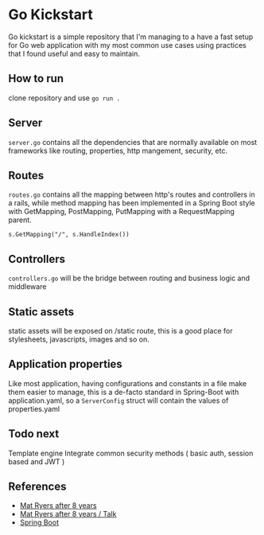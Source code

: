 # Go Kickstart

Go kickstart is a simple repository that I'm managing to a have a fast setup for Go web application
with my most common use cases using practices that I found useful and easy to maintain.

## How to run

clone repository and use ```go run .```

## Server

`server.go` contains all the dependencies that are normally available on most frameworks like routing, properties, http mangement, security, etc.

## Routes

`routes.go` contains all the mapping between http's routes and controllers in a rails, while method mapping has been implemented in a Spring Boot style with GetMapping, PostMapping, PutMapping with a RequestMapping parent.

```
s.GetMapping("/", s.HandleIndex())
```

## Controllers

`controllers.go` will be the bridge between routing and business logic and middleware

## Static assets

static assets will be exposed on /static route, this is a good place for stylesheets, javascripts, images and so on.

## Application properties

Like most application, having configurations and constants in a file make them easier to manage, this is a de-facto standard in Spring-Boot with application.yaml, so 
a `ServerConfig` struct will contain the values of properties.yaml

## Todo next

Template engine
Integrate common security methods ( basic auth, session based and JWT )

## References

* [Mat Ryers after 8 years](https://pace.dev/blog/2018/05/09/how-I-write-http-services-after-eight-years.html)
* [Mat Ryers after 8 years / Talk](https://www.youtube.com/watch?v=8TLiGHJTlig)
* [Spring Boot](https://docs.spring.io/spring-boot/docs/current/reference/htmlsingle/)